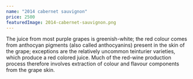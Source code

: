 ```yaml
---
name: "2014 cabernet sauvignon"
price: 2500
featuredImage: 2014-cabernet-sauvignon.png
---
```

The juice from most purple grapes is greenish-white; the red colour comes from anthocyan pigments (also called anthocyanins) present in the skin of the grape; exceptions are the relatively uncommon teinturier varieties, which produce a red colored juice. Much of the red-wine production process therefore involves extraction of colour and flavour components from the grape skin.